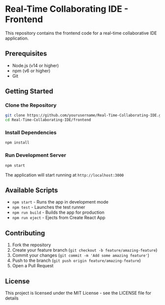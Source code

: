 # Real-Time Collaborating IDE - Frontend

This repository contains the frontend code for a real-time collaborative IDE application.

## Prerequisites

- Node.js (v14 or higher)
- npm (v6 or higher)
- Git

## Getting Started

### Clone the Repository

```bash
git clone https://github.com/yourusername/Real-Time-Collaborating-IDE.git
cd Real-Time-Collaborating-IDE/frontend
```

### Install Dependencies

```bash
npm install
```

### Run Development Server

```bash
npm start
```

The application will start running at `http://localhost:3000`

## Available Scripts

- `npm start` - Runs the app in development mode
- `npm test` - Launches the test runner
- `npm run build` - Builds the app for production
- `npm run eject` - Ejects from Create React App

## Contributing

1. Fork the repository
2. Create your feature branch (`git checkout -b feature/amazing-feature`)
3. Commit your changes (`git commit -m 'Add some amazing feature'`)
4. Push to the branch (`git push origin feature/amazing-feature`)
5. Open a Pull Request

## License

This project is licensed under the MIT License - see the LICENSE file for details